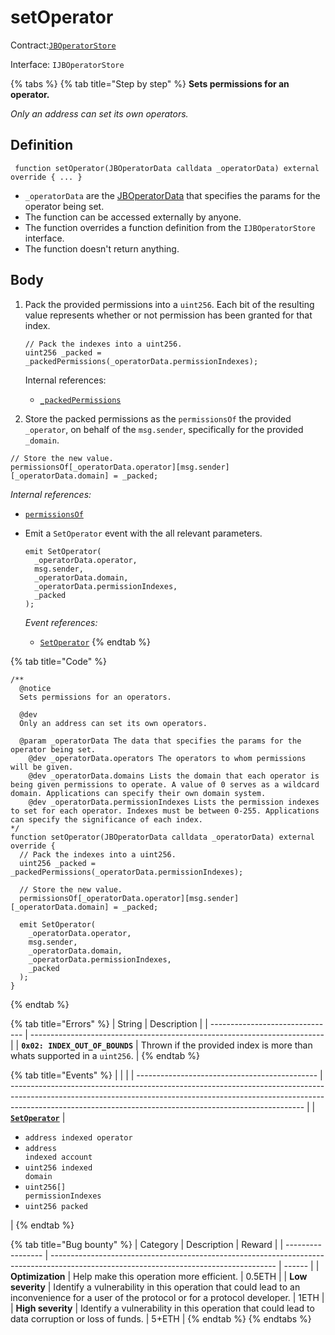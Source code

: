 # setOperator

Contract:[`JBOperatorStore`](../)​‌

Interface: `IJBOperatorStore`

{% tabs %}
{% tab title="Step by step" %}
**Sets permissions for an operator.**

_Only an address can set its own operators._

## Definition

```solidity
 function setOperator(JBOperatorData calldata _operatorData) external override { ... }
```

* `_operatorData` are the [JBOperatorData](../../../data-structures/jboperatordata.md) that specifies the params for the operator being set.
* The function can be accessed externally by anyone.
* The function overrides a function definition from the `IJBOperatorStore` interface.
* The function doesn't return anything.

## Body

1.  Pack the provided permissions into a `uint256`. Each bit of the resulting value represents whether or not permission has been granted for that index.

    ```solidity
    // Pack the indexes into a uint256.
    uint256 _packed = _packedPermissions(_operatorData.permissionIndexes);
    ```

    Internal references:

    * [`_packedPermissions`](\_packedpermissions.md)
2. Store the packed permissions as the `permissionsOf` the provided `_operator`, on behalf of the `msg.sender`, specifically for the provided `_domain`.

```solidity
// Store the new value.
permissionsOf[_operatorData.operator][msg.sender][_operatorData.domain] = _packed;
```

_Internal references:_

* [`permissionsOf`](../properties/permissionsof.md)
*   Emit a `SetOperator` event with the all relevant parameters.

    ```solidity
    emit SetOperator(
      _operatorData.operator,
      msg.sender,
      _operatorData.domain,
      _operatorData.permissionIndexes,
      _packed
    );
    ```

    _Event references:_

    * [`SetOperator`](../events/setoperator.md)
{% endtab %}

{% tab title="Code" %}
```solidity
/**
  @notice
  Sets permissions for an operators.

  @dev
  Only an address can set its own operators.

  @param _operatorData The data that specifies the params for the operator being set.
    @dev _operatorData.operators The operators to whom permissions will be given.
    @dev _operatorData.domains Lists the domain that each operator is being given permissions to operate. A value of 0 serves as a wildcard domain. Applications can specify their own domain system.
    @dev _operatorData.permissionIndexes Lists the permission indexes to set for each operator. Indexes must be between 0-255. Applications can specify the significance of each index.
*/
function setOperator(JBOperatorData calldata _operatorData) external override {
  // Pack the indexes into a uint256.
  uint256 _packed = _packedPermissions(_operatorData.permissionIndexes);

  // Store the new value.
  permissionsOf[_operatorData.operator][msg.sender][_operatorData.domain] = _packed;

  emit SetOperator(
    _operatorData.operator,
    msg.sender,
    _operatorData.domain,
    _operatorData.permissionIndexes,
    _packed
  );
}
```
{% endtab %}

{% tab title="Errors" %}
| String                          | Description                                                               |
| ------------------------------- | ------------------------------------------------------------------------- |
| **`0x02: INDEX_OUT_OF_BOUNDS`** | Thrown if the provided index is more than whats supported in a `uint256`. |
{% endtab %}

{% tab title="Events" %}
|                                               |                                                                                                                                                                                                                                       |
| --------------------------------------------- | ------------------------------------------------------------------------------------------------------------------------------------------------------------------------------------------------------------------------------------- |
| [**`SetOperator`**](../events/setoperator.md) | <ul><li><code>address indexed operator</code></li><li><code>address indexed account</code></li><li><code>uint256 indexed domain</code></li><li><code>uint256[] permissionIndexes</code></li><li><code>uint256 packed</code></li></ul> |
{% endtab %}

{% tab title="Bug bounty" %}
| Category          | Description                                                                                                                            | Reward |
| ----------------- | -------------------------------------------------------------------------------------------------------------------------------------- | ------ |
| **Optimization**  | Help make this operation more efficient.                                                                                               | 0.5ETH |
| **Low severity**  | Identify a vulnerability in this operation that could lead to an inconvenience for a user of the protocol or for a protocol developer. | 1ETH   |
| **High severity** | Identify a vulnerability in this operation that could lead to data corruption or loss of funds.                                        | 5+ETH  |
{% endtab %}
{% endtabs %}
